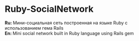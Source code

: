 <h1>Ruby-SocialNetwork</h1>
<b>Ru: </b>Мини-социальная сеть построенная на языке Ruby с использованием гема Rails<br>
<b>En: </b>Mini social network built in Ruby language using Rails gem
